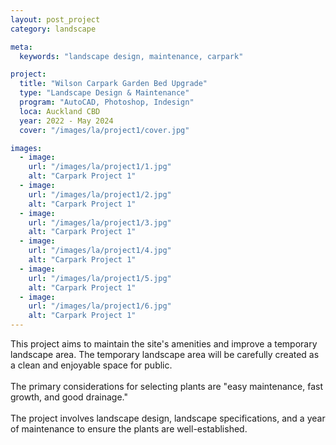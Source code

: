 ```yaml
---
layout: post_project
category: landscape

meta:
  keywords: "landscape design, maintenance, carpark"

project:
  title: "Wilson Carpark Garden Bed Upgrade"
  type: "Landscape Design & Maintenance"
  program: "AutoCAD, Photoshop, Indesign"
  loca: Auckland CBD
  year: 2022 - May 2024
  cover: "/images/la/project1/cover.jpg"

images:
  - image:
    url: "/images/la/project1/1.jpg"
    alt: "Carpark Project 1"
  - image:
    url: "/images/la/project1/2.jpg"
    alt: "Carpark Project 1"
  - image:
    url: "/images/la/project1/3.jpg"
    alt: "Carpark Project 1"
  - image:
    url: "/images/la/project1/4.jpg"
    alt: "Carpark Project 1"
  - image:
    url: "/images/la/project1/5.jpg"
    alt: "Carpark Project 1"
  - image:
    url: "/images/la/project1/6.jpg"
    alt: "Carpark Project 1"
---
```

<p>This project aims to maintain the site's amenities and improve a temporary landscape area. The temporary landscape area will be carefully created as a clean and enjoyable space for public.
<br><br>
The primary considerations for selecting plants are "easy maintenance, fast growth, and good drainage."
<br><br>
The project involves landscape design, landscape specifications, and a year of maintenance to ensure the plants are well-established.</p>
